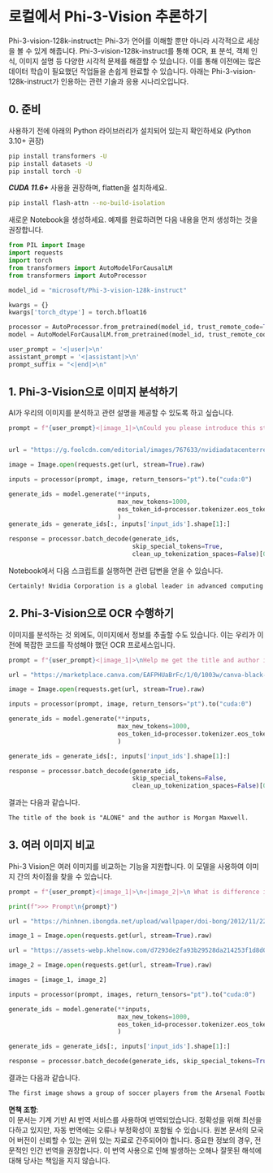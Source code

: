 # **로컬에서 Phi-3-Vision 추론하기**

Phi-3-vision-128k-instruct는 Phi-3가 언어를 이해할 뿐만 아니라 시각적으로 세상을 볼 수 있게 해줍니다. Phi-3-vision-128k-instruct를 통해 OCR, 표 분석, 객체 인식, 이미지 설명 등 다양한 시각적 문제를 해결할 수 있습니다. 이를 통해 이전에는 많은 데이터 학습이 필요했던 작업들을 손쉽게 완료할 수 있습니다. 아래는 Phi-3-vision-128k-instruct가 인용하는 관련 기술과 응용 시나리오입니다.

## **0. 준비**

사용하기 전에 아래의 Python 라이브러리가 설치되어 있는지 확인하세요 (Python 3.10+ 권장)

```bash
pip install transformers -U
pip install datasets -U
pip install torch -U
```

***CUDA 11.6+*** 사용을 권장하며, flatten을 설치하세요.

```bash
pip install flash-attn --no-build-isolation
```

새로운 Notebook을 생성하세요. 예제를 완료하려면 다음 내용을 먼저 생성하는 것을 권장합니다.

```python
from PIL import Image
import requests
import torch
from transformers import AutoModelForCausalLM
from transformers import AutoProcessor

model_id = "microsoft/Phi-3-vision-128k-instruct"

kwargs = {}
kwargs['torch_dtype'] = torch.bfloat16

processor = AutoProcessor.from_pretrained(model_id, trust_remote_code=True)
model = AutoModelForCausalLM.from_pretrained(model_id, trust_remote_code=True, torch_dtype="auto").cuda()

user_prompt = '<|user|>\n'
assistant_prompt = '<|assistant|>\n'
prompt_suffix = "<|end|>\n"
```

## **1. Phi-3-Vision으로 이미지 분석하기**

AI가 우리의 이미지를 분석하고 관련 설명을 제공할 수 있도록 하고 싶습니다.

```python
prompt = f"{user_prompt}<|image_1|>\nCould you please introduce this stock to me?{prompt_suffix}{assistant_prompt}"


url = "https://g.foolcdn.com/editorial/images/767633/nvidiadatacenterrevenuefy2017tofy2024.png"

image = Image.open(requests.get(url, stream=True).raw)

inputs = processor(prompt, image, return_tensors="pt").to("cuda:0")

generate_ids = model.generate(**inputs, 
                              max_new_tokens=1000,
                              eos_token_id=processor.tokenizer.eos_token_id,
                              )
generate_ids = generate_ids[:, inputs['input_ids'].shape[1]:]

response = processor.batch_decode(generate_ids, 
                                  skip_special_tokens=True, 
                                  clean_up_tokenization_spaces=False)[0]
```

Notebook에서 다음 스크립트를 실행하면 관련 답변을 얻을 수 있습니다.

```txt
Certainly! Nvidia Corporation is a global leader in advanced computing and artificial intelligence (AI). The company designs and develops graphics processing units (GPUs), which are specialized hardware accelerators used to process and render images and video. Nvidia's GPUs are widely used in professional visualization, data centers, and gaming. The company also provides software and services to enhance the capabilities of its GPUs. Nvidia's innovative technologies have applications in various industries, including automotive, healthcare, and entertainment. The company's stock is publicly traded and can be found on major stock exchanges.
```

## **2. Phi-3-Vision으로 OCR 수행하기**

이미지를 분석하는 것 외에도, 이미지에서 정보를 추출할 수도 있습니다. 이는 우리가 이전에 복잡한 코드를 작성해야 했던 OCR 프로세스입니다.

```python
prompt = f"{user_prompt}<|image_1|>\nHelp me get the title and author information of this book?{prompt_suffix}{assistant_prompt}"

url = "https://marketplace.canva.com/EAFPHUaBrFc/1/0/1003w/canva-black-and-white-modern-alone-story-book-cover-QHBKwQnsgzs.jpg"

image = Image.open(requests.get(url, stream=True).raw)

inputs = processor(prompt, image, return_tensors="pt").to("cuda:0")

generate_ids = model.generate(**inputs, 
                              max_new_tokens=1000,
                              eos_token_id=processor.tokenizer.eos_token_id,
                              )

generate_ids = generate_ids[:, inputs['input_ids'].shape[1]:]

response = processor.batch_decode(generate_ids, 
                                  skip_special_tokens=False, 
                                  clean_up_tokenization_spaces=False)[0]

```

결과는 다음과 같습니다.

```txt
The title of the book is "ALONE" and the author is Morgan Maxwell.
```

## **3. 여러 이미지 비교**

Phi-3 Vision은 여러 이미지를 비교하는 기능을 지원합니다. 이 모델을 사용하여 이미지 간의 차이점을 찾을 수 있습니다.

```python
prompt = f"{user_prompt}<|image_1|>\n<|image_2|>\n What is difference in this two images?{prompt_suffix}{assistant_prompt}"

print(f">>> Prompt\n{prompt}")

url = "https://hinhnen.ibongda.net/upload/wallpaper/doi-bong/2012/11/22/arsenal-wallpaper-free.jpg"

image_1 = Image.open(requests.get(url, stream=True).raw)

url = "https://assets-webp.khelnow.com/d7293de2fa93b29528da214253f1d8d0/news/uploads/2021/07/Arsenal-1024x576.jpg.webp"

image_2 = Image.open(requests.get(url, stream=True).raw)

images = [image_1, image_2]

inputs = processor(prompt, images, return_tensors="pt").to("cuda:0")

generate_ids = model.generate(**inputs, 
                              max_new_tokens=1000,
                              eos_token_id=processor.tokenizer.eos_token_id,
                              )

generate_ids = generate_ids[:, inputs['input_ids'].shape[1]:]

response = processor.batch_decode(generate_ids, skip_special_tokens=True, clean_up_tokenization_spaces=False)[0]
```

결과는 다음과 같습니다.

```txt
The first image shows a group of soccer players from the Arsenal Football Club posing for a team photo with their trophies, while the second image shows a group of soccer players from the Arsenal Football Club celebrating a victory with a large crowd of fans in the background. The difference between the two images is the context in which the photos were taken, with the first image focusing on the team and their trophies, and the second image capturing a moment of celebration and victory.
```

**면책 조항**:  
이 문서는 기계 기반 AI 번역 서비스를 사용하여 번역되었습니다. 정확성을 위해 최선을 다하고 있지만, 자동 번역에는 오류나 부정확성이 포함될 수 있습니다. 원본 문서의 모국어 버전이 신뢰할 수 있는 권위 있는 자료로 간주되어야 합니다. 중요한 정보의 경우, 전문적인 인간 번역을 권장합니다. 이 번역 사용으로 인해 발생하는 오해나 잘못된 해석에 대해 당사는 책임을 지지 않습니다.